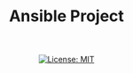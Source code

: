 <div align="center">
  <h1>
    Ansible Project
  </h1>

  <br>
  <br>

  <a href="./LICENSE">  
    <img src="https://img.shields.io/badge/License-MIT-yellow.svg" alt="License: MIT">
  </a>
</div>
